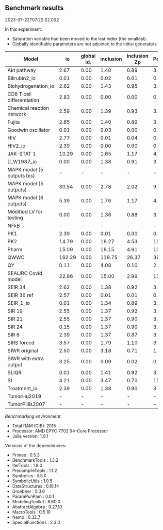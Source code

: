 ## Benchmark results

2023-07-22T07:22:02.002

In this experiment: 
- Saturation variable had been moved to the last index (the smallest).
- Globally identifiable parameters are not adjoined to the initial generators

|Model|io|global id.|inclusion|inclusion Zp|ParamPunPam.jl|total|
|-----|---|---|---|---|---|---|
|Akt pathway|2.67|0.00|1.40|0.89|3.82|9.38|
|Bilirubin2_io|0.01|0.00|0.02|0.01|0.68|1.40|
|Biohydrogenation_io|2.62|0.00|1.43|0.95|3.27|8.85|
|CD8 T cell differentiation|2.83|0.00|0.00|0.00|0.84|4.25|
|Chemical reaction network|2.59|0.00|1.39|0.93|3.21|8.71|
|Fujita|2.65|0.00|1.40|0.89|3.83|9.38|
|Goodwin oscillator|0.01|0.00|0.03|0.00|0.31|0.95|
|HIV|2.77|0.00|0.01|0.04|0.77|4.26|
|HIV2_io|2.39|0.00|0.00|0.00|0.81|3.83|
|JAK-STAT 1|10.29|0.00|1.65|1.17|4.34|18.13|
|LLW1987_io|0.00|0.00|1.38|0.91|3.26|6.12|
|MAPK model (5 outputs bis)| - | - | - | - | - | - |
|MAPK model (5 outputs)|30.54|0.00|2.78|2.02|9.12|45.30|
|MAPK model (6 outputs)|5.39|0.00|1.76|1.17|4.50|13.52|
|Modified LV for testing|0.00|0.00|1.36|0.88|3.09|5.86|
|NFkB| - | - | - | - | - | - |
|PK1|2.39|0.00|0.01|0.00|0.74|3.74|
|PK2|14.79|0.00|18.27|4.53|10.63|51.04|
|Pharm|15.09|0.00|18.15|4.61|10.57|51.24|
|QWWC|162.29|0.00|119.75|26.37|39.70|368.93|
|QY|0.11|0.00|4.08|0.10|2.22|7.11|
|SEAIJRC Covid model|22.86|0.00|15.00|2.99|11.24|54.77|
|SEIR 34|2.62|0.00|1.38|0.92|3.17|8.70|
|SEIR 36 ref|2.57|0.00|0.01|0.01|0.70|3.88|
|SEIR_1_io|0.01|0.00|1.34|0.89|3.15|5.95|
|SIR 19|2.55|0.00|1.37|0.92|3.15|8.60|
|SIR 21|2.55|0.00|1.37|0.90|3.10|8.46|
|SIR 24|0.15|0.00|1.37|0.90|3.20|6.21|
|SIR 6|2.39|0.00|1.37|0.87|3.04|8.21|
|SIRS forced|3.57|0.00|1.79|1.10|3.48|10.71|
|SIWR original|2.50|0.00|3.18|0.71|1.85|9.20|
|SIWR with extra output|3.25|0.00|0.09|0.02|0.40|4.38|
|SLIQR|0.01|0.00|1.41|0.92|3.61|6.56|
|St|4.21|0.00|3.47|0.70|15.73|26.19|
|Treatment_io|2.39|0.00|1.38|0.90|3.11|8.33|
|TumorHu2019| - | - | - | - | - | - |
|TumorPillis2007| - | - | - | - | - | - |

*Benchmarking environment:*

* Total RAM (GiB): 2015
* Processor: AMD EPYC 7702 64-Core Processor                
* Julia version: 1.9.1

Versions of the dependencies:

* Primes : 0.5.3
* BenchmarkTools : 1.3.2
* IterTools : 1.8.0
* PrecompileTools : 1.1.2
* Symbolics : 5.5.0
* SymbolicUtils : 1.0.5
* DataStructures : 0.18.14
* Groebner : 0.3.6
* ParamPunPam : 0.0.1
* ModelingToolkit : 8.60.0
* AbstractAlgebra : 0.27.10
* MacroTools : 0.5.10
* Nemo : 0.32.7
* SpecialFunctions : 2.3.0
